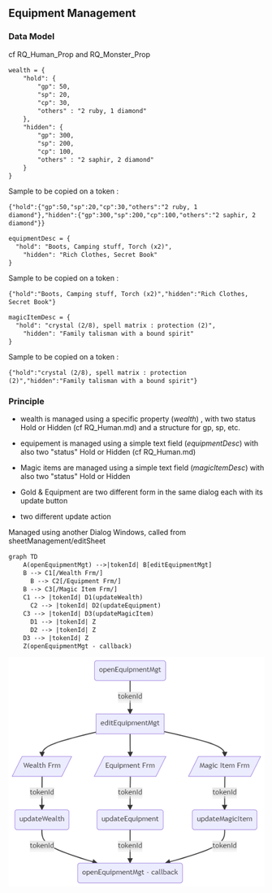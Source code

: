 
## Equipment Management

### Data Model
cf RQ_Human_Prop and RQ_Monster_Prop
```
wealth = {
    "hold": {
        "gp": 50,
        "sp": 20,
		"cp": 30,
		"others" : "2 ruby, 1 diamond"
    },
	"hidden": {
        "gp": 300,
        "sp": 200,
		"cp": 100,
		"others" : "2 saphir, 2 diamond"
    }
}
```

Sample to be copied on a token :
```
{"hold":{"gp":50,"sp":20,"cp":30,"others":"2 ruby, 1 diamond"},"hidden":{"gp":300,"sp":200,"cp":100,"others":"2 saphir, 2 diamond"}}
```

```
equipmentDesc = {
  "hold": "Boots, Camping stuff, Torch (x2)",
	"hidden": "Rich Clothes, Secret Book"
}
```

Sample to be copied on a token :
```
{"hold":"Boots, Camping stuff, Torch (x2)","hidden":"Rich Clothes, Secret Book"}
```

```
magicItemDesc = {
  "hold": "crystal (2/8), spell matrix : protection (2)",
	"hidden": "Family talisman with a bound spirit"
}
```
Sample to be copied on a token :
```
{"hold":"crystal (2/8), spell matrix : protection (2)","hidden":"Family talisman with a bound spirit"}
```

### Principle

- wealth is managed using a specific property (_wealth_) , with two status Hold or Hidden (cf RQ_Human.md) and a structure for gp, sp, etc.

- equipement is managed using a simple text field  (_equipmentDesc_) with also two "status" Hold or Hidden (cf RQ_Human.md)

- Magic items are managed using a simple text field  (_magicItemDesc_) with also two "status" Hold or Hidden 

- Gold & Equipment are two different form in the same dialog each with its update button
- two different update action

Managed using another Dialog Windows, called from sheetManagement/editSheet
```
graph TD
    A(openEquipmentMgt) -->|tokenId| B[editEquipmentMgt]
    B --> C1[/Wealth Frm/] 
	  B --> C2[/Equipment Frm/]
    B --> C3[/Magic Item Frm/]
    C1 --> |tokenId| D1(updateWealth) 
	  C2 --> |tokenId| D2(updateEquipment) 
    C3 --> |tokenId| D3(updateMagicItem) 
	  D1 --> |tokenId| Z
	  D2 --> |tokenId| Z
    D3 --> |tokenId| Z
    Z(openEquipmentMgt - callback)
```

![Equipment Mgt flow](../../assets/doc/equipmentMgtFlow.png?raw=true)
